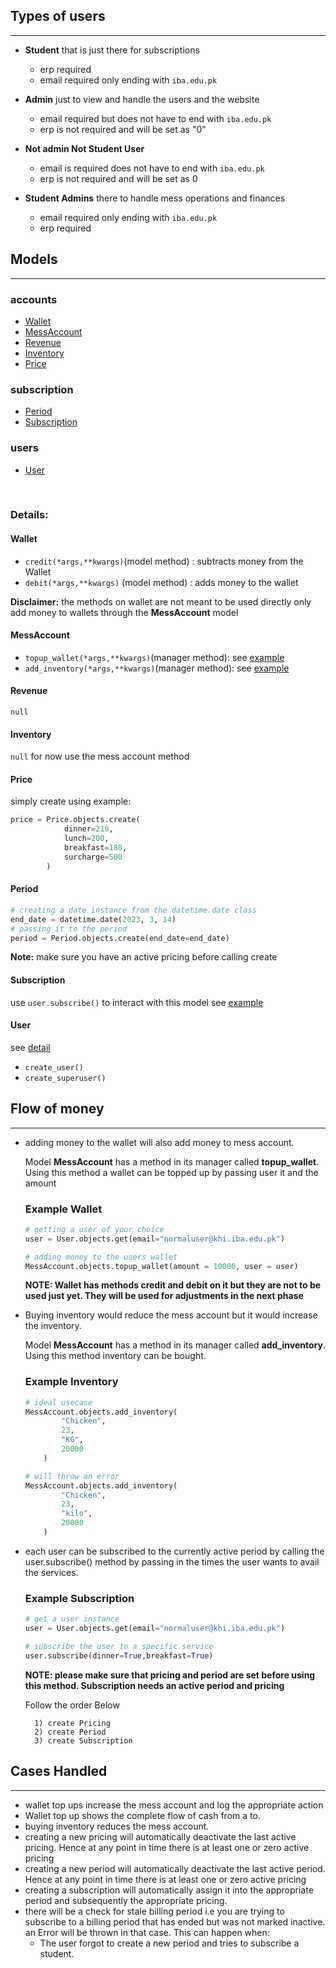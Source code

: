 ## Types of users
------------------------------------------------------------
* **Student** that is just there for subscriptions 
    * erp required
    * email required only ending with `iba.edu.pk`

* **Admin** just to view and handle the users and the website
    * email required but does not have to end with `iba.edu.pk`
    * erp is not required and will be set as "0"

* **Not admin Not Student User** 
    * email is required does not have to end with `iba.edu.pk`
    * erp is not required and will be set as 0

* **Student Admins** there to handle mess operations and finances
    * email required only ending with `iba.edu.pk`
    * erp required



## Models
------------------------------------------------------------
### accounts
- [Wallet](#wallet)
- [MessAccount](#messaccount)
- [Revenue](#revenue)
- [Inventory](#inventory)
- [Price](#price)

### subscription
- [Period](#period)
- [Subscription](#subscription)

### users
- [User](#user)

<br/>

### Details:

#### Wallet
- `credit(*args,**kwargs)`(model method) : subtracts money from the Wallet
- `debit(*args,**kwargs)` (model method) : adds money to the wallet

**Disclaimer:** the methods on wallet are not meant to be used directly only add money to wallets through the __MessAccount__ model

#### MessAccount
- `topup_wallet(*args,**kwargs)`(manager method): see [example](#example-wallet)
- `add_inventory(*args,**kwargs)`(manager method): see [example](#example-inventory)

#### Revenue
`null`

#### Inventory
`null` for now use the mess account method

#### Price 
simply create using example:
```python
price = Price.objects.create(
            dinner=210,
            lunch=200,
            breakfast=180,
            surcharge=500
        )
```

#### Period
```python
# creating a date instance from the datetime.date class
end_date = datetime.date(2023, 3, 14)
# passing it to the period
period = Period.objects.create(end_date=end_date)
```
**Note:** make sure you have an active pricing before calling create

#### Subscription
use `user.subscribe()` to interact with this model see [example](#example-subscription)

#### User
see [detail](#types-of-users)
- `create_user()`
- `create_superuser()`

## Flow of money
------------------------------------------------------------

* adding money to the wallet will also add money to mess account.
    <p>
    Model <strong>MessAccount</strong> has a method in its manager called <strong>topup_wallet</strong>.
    Using this method a wallet can be topped up by passing user it and the amount
    </p>

    ### Example Wallet

    ```python
    # getting a user of your choice
    user = User.objects.get(email="normaluser@khi.iba.edu.pk")

    # adding money to the users wallet
    MessAccount.objects.topup_wallet(amount = 10000, user = user)
    ```
    __**NOTE:** Wallet has methods credit and debit on it but they are not to be used just yet. They will be used for adjustments in the next phase__

* Buying inventory would reduce the mess account but it would increase the inventory.
    <p>
        Model <strong>MessAccount</strong> has a method in its manager called <strong>add_inventory</strong>.
        Using this method inventory can be bought.
    </p>

    ### Example Inventory

    ```python
    # ideal usecase
    MessAccount.objects.add_inventory(
            "Chicken",
            23,
            "KG",
            20000
        )
    
    # will throw an error
    MessAccount.objects.add_inventory(
            "Chicken",
            23,
            "kilo",
            20000
        )
    ```
* each user can be subscribed to the currently active period by calling the user.subscribe() method by passing in the times the user wants to avail the services.
    ### Example Subscription
    ```python
    # get a user instance
    user = User.objects.get(email="normaluser@khi.iba.edu.pk")

    # subscribe the user to a specific service
    user.subscribe(dinner=True,breakfast=True)
    ```
    __**NOTE:** please make sure that pricing and period are set before using this method. Subscription needs an active period and pricing__
    
    Follow the order Below

        1) create Pricing
        2) create Period
        3) create Subscription


## Cases Handled
------------------------------------------------------------
* wallet top ups increase the mess account and log the appropriate action
* Wallet top up shows the complete flow of cash from a to. 
* buying inventory reduces the mess account. 
* creating a new pricing will automatically deactivate the last active pricing. Hence at any point in time there is at least one or zero active pricing
*  creating a new period will automatically deactivate the last active period. Hence at any point in time there is at least one or zero active pricing
* creating a subscription will automatically assign it into the appropriate period and subsequently the appropriate pricing. 
* there will be a check for stale billing period i.e you are trying to subscribe to a billing period that has ended but was not marked inactive. an Error will be thrown in that case. This can happen when:
    * The user forgot to create a new period and tries to subscribe a student.